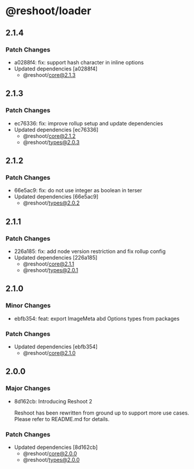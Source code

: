 # @reshoot/loader

## 2.1.4

### Patch Changes

- a0288f4: fix: support hash character in inline options
- Updated dependencies [a0288f4]
  - @reshoot/core@2.1.3

## 2.1.3

### Patch Changes

- ec76336: fix: improve rollup setup and update dependencies
- Updated dependencies [ec76336]
  - @reshoot/core@2.1.2
  - @reshoot/types@2.0.3

## 2.1.2

### Patch Changes

- 66e5ac9: fix: do not use integer as boolean in terser
- Updated dependencies [66e5ac9]
  - @reshoot/types@2.0.2

## 2.1.1

### Patch Changes

- 226a185: fix: add node version restriction and fix rollup config
- Updated dependencies [226a185]
  - @reshoot/core@2.1.1
  - @reshoot/types@2.0.1

## 2.1.0

### Minor Changes

- ebfb354: feat: export ImageMeta abd Options types from packages

### Patch Changes

- Updated dependencies [ebfb354]
  - @reshoot/core@2.1.0

## 2.0.0

### Major Changes

- 8d162cb: Introducing Reshoot 2

  Reshoot has been rewritten from ground up to support more use cases. Please refer to README.md for details.

### Patch Changes

- Updated dependencies [8d162cb]
  - @reshoot/core@2.0.0
  - @reshoot/types@2.0.0
